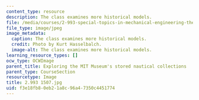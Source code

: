 ```yaml
---
content_type: resource
description: The class examines more historical models.
file: /media/courses/2-993-special-topics-in-mechanical-engineering-the-art-and-science-of-boat-design-january-iap-2007/f3e18fb80eb21a8c96a47350c4451774_29931507.jpg
file_type: image/jpeg
image_metadata:
  caption: The class examines more historical models.
  credit: Photo by Kurt Hasselbalch.
  image-alt: The class examines more historical models.
learning_resource_types: []
ocw_type: OCWImage
parent_title: Exploring the MIT Museum's stored nautical collections
parent_type: CourseSection
resourcetype: Image
title: 2.993 1507.jpg
uid: f3e18fb8-0eb2-1a8c-96a4-7350c4451774
---
```

